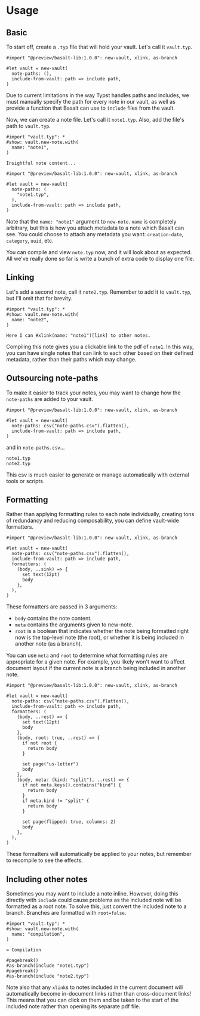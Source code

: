 # Usage

## Basic

To start off, create a `.typ` file that will hold your vault.
Let's call it `vault.typ`.

```typ
#import "@preview/basalt-lib:1.0.0": new-vault, xlink, as-branch

#let vault = new-vault(
  note-paths: (),
  include-from-vault: path => include path,
)
```

Due to current limitations in the way Typst handles paths and includes,
we must manually specify the path for every note in our vault,
as well as provide a function that Basalt can use to `include` files from the vault.

Now, we can create a note file.
Let's call it `note1.typ`.
Also, add the file's path to `vault.typ`.

```typ
#import "vault.typ": *
#show: vault.new-note.with(
  name: "note1",
)

Insightful note content...
```

```typ
#import "@preview/basalt-lib:1.0.0": new-vault, xlink, as-branch

#let vault = new-vault(
  note-paths: (
    "note1.typ",
  ),
  include-from-vault: path => include path,
)
```

Note that the `name: "note1"` argument to `new-note`.
`name` is completely arbitrary, but this is how you attach metadata to a note which Basalt can see.
You could choose to attach any metadata you want: `creation-date`, `category`, `uuid`, etc.

You can compile and view `note.typ` now, and it will look about as expected.
All we've really done so far is write a bunch of extra code to display one file.

## Linking

Let's add a second note,
call it `note2.typ`.
Remember to add it to `vault.typ`, but I'll omit that for brevity.

```typ
#import "vault.typ": *
#show: vault.new-note.with(
  name: "note2",
)

Here I can #xlink(name: "note1")[link] to other notes.
```

Compiling this note gives you a clickable link to the pdf of `note1`.
In this way, you can have single notes that can link to each other based on their defined metadata,
rather than their paths which may change.

## Outsourcing note-paths

To make it easier to track your notes,
you may want to change how the `note-paths` are added to your vault.

```typ
#import "@preview/basalt-lib:1.0.0": new-vault, xlink, as-branch

#let vault = new-vault(
  note-paths: csv("note-paths.csv").flatten(),
  include-from-vault: path => include path,
)
```

and in `note-paths.csv`...

```csv
note1.typ
note2.typ
```

This csv is much easier to generate or manage automatically with external tools or scripts.

## Formatting

Rather than applying formatting rules to each note individually,
creating tons of redundancy and reducing composability,
you can define vault-wide formatters.

```typ
#import "@preview/basalt-lib:1.0.0": new-vault, xlink, as-branch

#let vault = new-vault(
  note-paths: csv("note-paths.csv").flatten(),
  include-from-vault: path => include path,
  formatters: (
    (body, ..sink) => {
      set text(12pt)
      body
    },
  ),
)
```

These formatters are passed in 3 arguments:
+ `body` contains the note content.
+ `meta` contains the arguments given to new-note.
+ `root` is a boolean that indicates whether the note being formatted right now is the top-level note (the root), or whether it is being included in another note (as a branch).

You can use `meta` and `root` to determine what formatting rules are appropriate for a given note.
For example, you likely won't want to affect document layout if the current note is a branch being included in another note.

```typ
#import "@preview/basalt-lib:1.0.0": new-vault, xlink, as-branch

#let vault = new-vault(
  note-paths: csv("note-paths.csv").flatten(),
  include-from-vault: path => include path,
  formatters: (
    (body, ..rest) => {
      set text(12pt)
      body
    },
    (body, root: true, ..rest) => {
      if not root {
        return body
      }

      set page("us-letter")
      body
    },
    (body, meta: (kind: "split"), ..rest) => {
      if not meta.keys().contains("kind") {
        return body
      }
      if meta.kind != "split" {
        return body
      }

      set page(flipped: true, columns: 2)
      body
    },
  ),
)
```

These formatters will automatically be applied to your notes,
but remember to recompile to see the effects.

## Including other notes

Sometimes you may want to include a note inline.
However, doing this directly with `include` could cause problems as the included note will be formatted as a root note.
To solve this, just convert the included note to a branch.
Branches are formatted with `root=false`.

```typ
#import "vault.typ": *
#show: vault.new-note.with(
  name: "compilation",
)

= Compilation

#pagebreak()
#as-branch(include "note1.typ")
#pagebreak()
#as-branch(include "note2.typ")
```

Note also that any `xlink`s to notes included in the current document will automatically become in-document links rather than cross-document links!
This means that you can click on them and be taken to the start of the included note rather than opening its separate pdf file.
